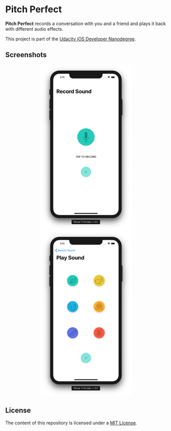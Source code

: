 # Pitch Perfect

**Pitch Perfect** records a conversation with you and a friend and plays it back with different audio effects.

This project is part of the [Udacity iOS Developer Nanodegree](https://www.udacity.com/course/ios-developer-nanodegree--nd003).

## Screenshots

<p float="left" align="center">
    <img src="./README-IMAGES/screenshot-record.jpg" width="289" height="518">
    <img src="./README-IMAGES/screenshot-play.jpg" width="289" height="518">
</p>

## License

The content of this repository is licensed under a [MIT License](LICENSE).
